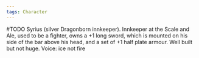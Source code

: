 ```yaml
---
tags: Character
---
```

#TODO
Syrius (silver Dragonborn innkeeper). Innkeeper at the Scale and Ale, used to be a fighter, owns a +1 long sword, which is mounted on his side of the bar above his head, and a set of +1 half plate armour. Well built but not huge. Voice: ice not fire